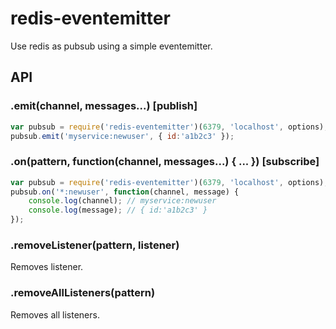 # redis-eventemitter

Use redis as pubsub using a simple eventemitter.

## API

### .emit(channel, messages...) [publish]

``` js
var pubsub = require('redis-eventemitter')(6379, 'localhost', options);
pubsub.emit('myservice:newuser', { id:'a1b2c3' });
```

### .on(pattern, function(channel, messages...) { ... }) [subscribe]

``` js
var pubsub = require('redis-eventemitter')(6379, 'localhost', options);
pubsub.on('*:newuser', function(channel, message) {
	console.log(channel); // myservice:newuser
	console.log(message); // { id:'a1b2c3' }
});
```

### .removeListener(pattern, listener)

Removes listener.

### .removeAllListeners(pattern)

Removes all listeners.